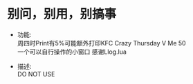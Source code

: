 # 别问，别用，别搞事
- 功能:  
周四时Print有5%可能额外打印KFC Crazy Thursday V Me 50  
一个可以自行操作的小窗口 感谢Llog.lua  

- 描述:  
DO NOT USE  
